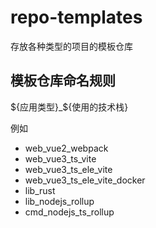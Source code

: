 # repo-templates

存放各种类型的项目的模板仓库

## 模板仓库命名规则

${应用类型}_${使用的技术栈}

例如

- web_vue2_webpack
- web_vue3_ts_vite
- web_vue3_ts_ele_vite
- web_vue3_ts_ele_vite_docker
- lib_rust
- lib_nodejs_rollup
- cmd_nodejs_ts_rollup
